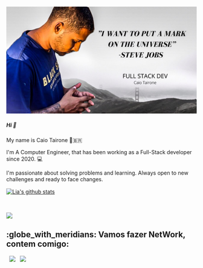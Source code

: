 

![Welcome](github-profile-header.jpg?raw=true)

##### Hi 👋

My name is Caio Tairone 🧑‍🇧🇷

I'm A Computer Engineer, that has been working as a Full-Stack developer since 2020. 💻

I'm passionate about solving problems and learning. Always open to new challenges and ready to face changes.  

<a align="center" href="https://github-readme-stats.anuraghazra1.vercel.app/api?username=tairone32"><img align="center" src="https://github-readme-stats.anuraghazra1.vercel.app/api?username=julia-finassi&show_icons=true&include_all_commits=true&theme=buefy" alt="Lia's github stats" />
</a>

</br>

<a align="center" href="https://github-readme-stats.anuraghazra1.vercel.app/api/top-langs/?username=tairone32"><img align="center" src="https://github-readme-stats.anuraghazra1.vercel.app/api/top-langs/?username=julia-finassi&layout=compact&theme=buefy" />
</a>

<h2> :globe_with_meridians: Vamos fazer NetWork, contem comigo: </h2>

<p align="center">
 
&nbsp; <a align="center" href="https://www.linkedin.com/in/caio-tairone/" target="_blank" rel="noopener noreferrer"><img align="center" src="https://img.icons8.com/plasticine/100/000000/linkedin.png" width="50" /></a>
&nbsp; <a align="center" href="mailto:dev.tairone@gmail.com" target="_blank" rel="noopener noreferrer"><img align="center" src="https://img.icons8.com/plasticine/100/000000/gmail.png"  width="50" /></a>
</p>
